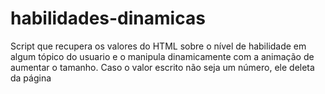 # habilidades-dinamicas
Script que recupera os valores do HTML sobre o nível de habilidade em algum tópico do usuario e o manipula dinamicamente com a animação de aumentar o tamanho. Caso o valor escrito não seja um número, ele deleta da página
